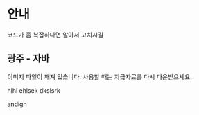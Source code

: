 # 안내
코드가 좀 복잡하다면 알아서 고치시길

## 광주 - 자바
이미지 파일이 깨져 있습니다.
사용할 때는 지급자료를 다시 다운받으세요.

hihi ehlsek
dkslsrk

andigh
